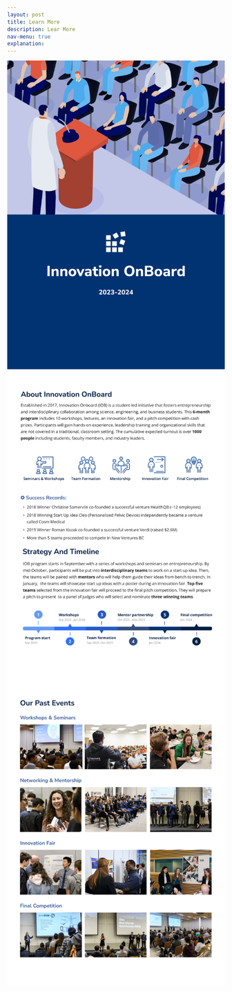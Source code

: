 ```yaml
---
layout: post
title: Learn More
description: Lear More
nav-menu: true
explanation:
---
```


<body>
<div style="max-width: 800px;
    display: flex;
    flex-direction: column;
    align-items: center;
    margin: auto;">
<img >
<!-- <object data="page1.svg" width="100%" height="auto"> </object>
<object data="page2.svg" width="100%" height="100%"> </object>
<object data="page3.svg" width="100%" height="100%"> </object> -->
<img src="page1.jpg" alt="title page IOB">
<img src="page2.jpg" alt="title page IOB">
<img src="page3.jpg" alt="title page IOB">
</div>

</body>
